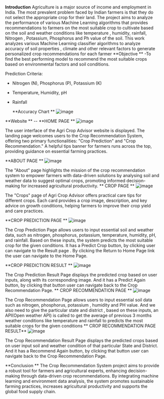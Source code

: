 **Introduction**
Agriculture is a major source of income and employment in India. The most prevalent problem faced by Indian farmers is that they do not select the appropriate crop for their land. The project aims to analyze the performance of various Machine Learning algorithms that provides recommendations to farmers on the most suitable crop to cultivate based on the soil and weather conditions like temperature , humidity, rainfall, Nitrogen , Potassium, Phosphorus and Ph value of the soil. This work analyzes various Machine Learning classifier algorithms to analyze accuracy of soil properties , climate and other relevant factors to generate personalized crop recommendations for each farmer
**Objective **
-To find the best performing model to recommend the most suitable crops based on environmental factors and soil conditions.

Prediction Criteria:
- Nitrogen (N), Phosphorus (P), Potassium (K)
- Temperature, Humidity, pH
- Rainfall

  **Accuracy Chart **
![image](https://github.com/user-attachments/assets/3599ddf5-d608-4285-b064-070f74f1c8fa)

**Website ** -- **HOME PAGE **
![image](https://github.com/user-attachments/assets/78872160-381a-42b6-8e73-7c6f568e94b4)

The user interface of the Agri Crop Advisor website is displayed. The landing page welcomes users to the Crop Recommendation System, offering two primary functionalities: "Crop Prediction" and "Crop Recommendation." A helpful tips banner for farmers runs across the top, providing guidance on essential farming practices. 

**ABOUT PAGE **
![image](https://github.com/user-attachments/assets/ef7c8894-7247-437a-8e4f-bad631f8847c)

The "About" page highlights the mission of the crop recommendation system to empower farmers with data-driven solutions by analysing soil and weather data to suggest optimal crops, promoting informed decision-making for increased agricultural productivity.
**
CROP PAGE **
![image](https://github.com/user-attachments/assets/faa8ee70-b34b-4c71-a914-603cbbe6aa65)

The "Crops" page of Agri Crop Advisor offers practical care tips for different crops. Each card provides a crop image, description, and key advice on growth conditions, helping farmers to improve their crop yield and care practices.

**CROP PREDICTION PAGE **
![image](https://github.com/user-attachments/assets/788dcc33-c1d3-4163-ac33-d28c35c1e1d8)

The Crop Prediction Page allows users to input essential soil and weather data, such as nitrogen, phosphorus, potassium, temperature, humidity, pH, and rainfall. Based on these inputs, the system predicts the most suitable crop for the given conditions. It has a Predict Crop button, by clicking user can navigate to the Result page . By clicking the Return to Home Page link the user can navigate to the Home Page.

**CROP PREDICTION RESULT **
![image](https://github.com/user-attachments/assets/34bed60f-da47-43c5-a552-f5acb2373b53)

The Crop Prediction Result Page displays the predicted crop based on user inputs, along with its corresponding image. And it has a Predict Again button, by clicking that button user can navigate back to the Crop Recommendation Page.
**
CROP RECOMMENDATION PAGE **
![image](https://github.com/user-attachments/assets/14799214-e904-4c36-8a42-2a612056ffc6)

The Crop Recommendation Page allows users to input essential soil data such as nitrogen, phosphorus, potassium , humidity and PH value. And we also need to give the particular state and district , based on these inputs, an API(Open weather API) is called to get the  average of previous 3 months weather conditions like temperature and rainfall to predicts the most suitable crops for the given conditions
**
CROP RECOMMENDATION PAGE RESULT**
![image](https://github.com/user-attachments/assets/02b281e7-9ad5-41d9-a79c-58f72ef577fc)

The Crop Recommendation Result Page displays the predicted crops based on user input soil and weather condition of that particular State and District.  And it has a Recommend  Again button, by clicking that button user can navigate back to the Crop Recommendation Page.

 **Conclusion **
The Crop Recommendation System project aims to provide a robust tool for farmers and agricultural experts, enhancing decision-making through data-driven crop recommendations. By integrating machine learning and environment  data analysis, the system promotes sustainable farming practices, increases agricultural productivity and supports the global food supply chain.




